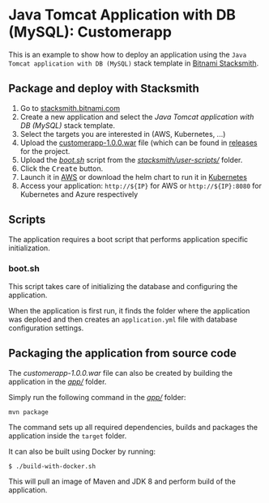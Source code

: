 # Java Tomcat Application with DB (MySQL): Customerapp

This is an example to show how to deploy an application using the `Java Tomcat application with DB (MySQL)` stack template in [Bitnami Stacksmith](https://stacksmith.bitnami.com).

## Package and deploy with Stacksmith

1. Go to [stacksmith.bitnami.com](https://stacksmith.bitnami.com)
2. Create a new application and select the _Java Tomcat application with DB (MySQL)_ stack template.
3. Select the targets you are interested in (AWS, Kubernetes, ...)
4. Upload the [customerapp-1.0.0.war](../../releases/download/v1.0.0/customerapp-1.0.0.war) file (which can be found in [releases](../../releases) for the project.
5. Upload the [_boot.sh_](stacksmith/user-scripts/boot.sh) script from the [_stacksmith/user-scripts/_](stacksmith/user-scripts/) folder.
6. Click the <kbd>Create</kbd> button.
7. Launch it in [AWS](https://stacksmith.bitnami.com/support/quickstart-aws) or download the helm chart to run it in [Kubernetes](https://stacksmith.bitnami.com/support/quickstart-k8s)
8. Access your application: `http://${IP}` for AWS or `http://${IP}:8080` for Kubernetes and Azure respectively

## Scripts

The application requires a boot script that performs application specific initialization.

### boot.sh

This script takes care of initializing the database and configuring the application.

When the application is first run, it finds the folder where the application was deploed and then creates an `application.yml` file with database configuration settings.

## Packaging the application from source code

The _customerapp-1.0.0.war_ file can also be created by building the application in the [_app/_](app/) folder.

Simply run the following command in the [_app/_](app/) folder:

```
mvn package
```

The command sets up all required dependencies, builds and packages the application inside the `target` folder.

It can also be built using Docker by running:

```
$ ./build-with-docker.sh
```

This will pull an image of Maven and JDK 8 and perform build of the application.
